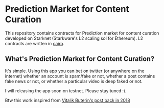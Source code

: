 # Prediction Market for Content Curation

This repository contains contracts for Prediction market for content curation developed on Starknet (Starkware's L2 scaling sol for Ethereum). L2 contracts are written in [cairo](http://cairo-lang.org). 


## What's Prediction Market for Content Curation?

It's simple. Using this app you can bet on twitter (or anywhere on the internet) whether an account is spam/fake or not, whether a post contains fake news or not, or whether a particular video is deep faked or not.

I will releasing the app soon on testnet. Please stay tuned :). 

Btw this work inspired from [Vitalik Buterin's post back in 2018](https://ethresear.ch/t/prediction-markets-for-content-curation-daos/1312)
